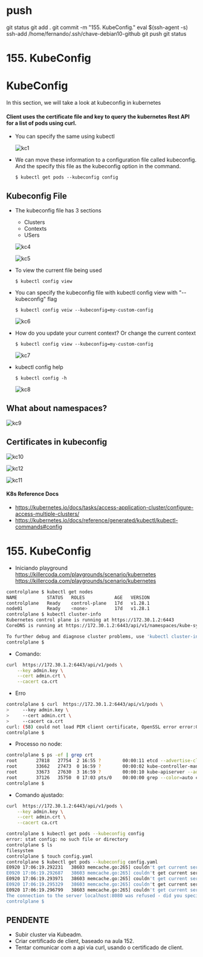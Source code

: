 



# ############################################################################
# ############################################################################
# ############################################################################
# push

git status
git add .
git commit -m "155. KubeConfig."
eval $(ssh-agent -s)
ssh-add /home/fernando/.ssh/chave-debian10-github
git push
git status




# ############################################################################
# ############################################################################
# ############################################################################
# 155. KubeConfig

# KubeConfig 

In this section, we will take a look at kubeconfig in kubernetes


#### Client uses the certificate file and key to query the kubernetes Rest API for a list of pods using curl.
- You can specify the same using kubectl

  ![kc1](../../images/kc1.PNG)
  
- We can move these information to a configuration file called kubeconfig. And the specify this file as the kubeconfig option in the command.
  ```
  $ kubectl get pods --kubeconfig config
  ```
  
## Kubeconfig File
- The kubeconfig file has 3 sections
  - Clusters
  - Contexts
  - USers
  
  ![kc4](../../images/kc4.PNG)
  
  ![kc5](../../images/kc5.PNG)
  
- To view the current file being used
  ```
  $ kubectl config view
  ```
- You can specify the kubeconfig file with kubectl config view with "--kubeconfig" flag
  ```
  $ kubectl config veiw --kubeconfig=my-custom-config
  ```
  
  ![kc6](../../images/kc6.PNG)
  
- How do you update your current context? Or change the current context
  ```
  $ kubectl config view --kubeconfig=my-custom-config
  ```
  
  ![kc7](../../images/kc7.PNG)
  
- kubectl config help
  ```
  $ kubectl config -h
  ```
  
  ![kc8](../../images/kc8.PNG)
  
## What about namespaces?

  ![kc9](../../images/kc9.PNG)
 
## Certificates in kubeconfig

  ![kc10](../../images/kc10.PNG)
 
  ![kc12](../../images/kc12.PNG)
  
  ![kc11](../../images/kc11.PNG)
 
#### K8s Reference Docs
- https://kubernetes.io/docs/tasks/access-application-cluster/configure-access-multiple-clusters/
- https://kubernetes.io/docs/reference/generated/kubectl/kubectl-commands#config





# ############################################################################
# ############################################################################
# ############################################################################
# 155. KubeConfig


- Iniciando playground
https://killercoda.com/playgrounds/scenario/kubernetes
<https://killercoda.com/playgrounds/scenario/kubernetes>

~~~~bash
controlplane $ kubectl get nodes
NAME           STATUS   ROLES           AGE   VERSION
controlplane   Ready    control-plane   17d   v1.28.1
node01         Ready    <none>          17d   v1.28.1
controlplane $ kubectl cluster-info
Kubernetes control plane is running at https://172.30.1.2:6443
CoreDNS is running at https://172.30.1.2:6443/api/v1/namespaces/kube-system/services/kube-dns:dns/proxy

To further debug and diagnose cluster problems, use 'kubectl cluster-info dump'.
controlplane $ 
~~~~



- Comando:

~~~~bash
curl  https://172.30.1.2:6443/api/v1/pods \
    --key admin.key \
    --cert admin.crt \
    --cacert ca.crt
~~~~



- Erro

~~~~bash
controlplane $ curl  https://172.30.1.2:6443/api/v1/pods \
>     --key admin.key \
>     --cert admin.crt \
>     --cacert ca.crt
curl: (58) could not load PEM client certificate, OpenSSL error error:02001002:system library:fopen:No such file or directory, (no key found, wrong pass phrase, or wrong file format?)
controlplane $ 
~~~~



- Processo no node:

~~~~bash
controlplane $ ps -ef | grep crt
root       27818   27754  2 16:55 ?        00:00:11 etcd --advertise-client-urls=https://172.30.1.2:2379 --cert-file=/etc/kubernetes/pki/etcd/server.crt --client-cert-auth=true --data-dir=/var/lib/etcd --experimental-initial-corrupt-check=true --experimental-watch-progress-notify-interval=5s --initial-advertise-peer-urls=https://172.30.1.2:2380 --initial-cluster=controlplane=https://172.30.1.2:2380 --key-file=/etc/kubernetes/pki/etcd/server.key --listen-client-urls=https://127.0.0.1:2379,https://172.30.1.2:2379 --listen-metrics-urls=http://127.0.0.1:2381 --listen-peer-urls=https://172.30.1.2:2380 --name=controlplane --peer-cert-file=/etc/kubernetes/pki/etcd/peer.crt --peer-client-cert-auth=true --peer-key-file=/etc/kubernetes/pki/etcd/peer.key --peer-trusted-ca-file=/etc/kubernetes/pki/etcd/ca.crt --snapshot-count=10000 --trusted-ca-file=/etc/kubernetes/pki/etcd/ca.crt
root       33662   27473  0 16:59 ?        00:00:02 kube-controller-manager --allocate-node-cidrs=true --authentication-kubeconfig=/etc/kubernetes/controller-manager.conf --authorization-kubeconfig=/etc/kubernetes/controller-manager.conf --bind-address=127.0.0.1 --client-ca-file=/etc/kubernetes/pki/ca.crt --cluster-cidr=192.168.0.0/16 --cluster-name=kubernetes --cluster-signing-cert-file=/etc/kubernetes/pki/ca.crt --cluster-signing-key-file=/etc/kubernetes/pki/ca.key --controllers=*,bootstrapsigner,tokencleaner --kubeconfig=/etc/kubernetes/controller-manager.conf --leader-elect=true --requestheader-client-ca-file=/etc/kubernetes/pki/front-proxy-cacrt --root-ca-file=/etc/kubernetes/pki/ca.crt --service-account-private-key-file=/etc/kubernetes/pki/sa.key --service-cluster-ip-range=10.96.0.0/12 --use-service-account-credentials=true
root       33673   27630  3 16:59 ?        00:00:10 kube-apiserver --advertise-address=172.30.1.2 --allow-privileged=true --authorization-mode=Node,RBAC --client-ca-file=/etc/kubernetes/pki/ca.crt --enable-admission-plugins=NodeRestriction --enable-bootstrap-token-auth=true --etcd-cafile=/etc/kubernetes/pki/etcd/ca.crt --etcd-certfile=/etc/kubernetes/pki/apiserver-etcd-client.crt --etcd-keyfile=/etc/kubernetes/pki/apiserver-etcd-client.key --etcd-servers=https://127.0.0.1:2379 --kubelet-client-certificate=/etc/kubernetes/pki/apiserver-kubelet-client.crt --kubelet-client-key=/etc/kubernetes/pki/apiserver-kubelet-client.key --kubelet-preferred-address-types=InternalIP,ExternalIP,Hostname --proxy-client-cert-file=/etc/kubernetes/pki/front-proxy-client.crt --proxy-client-key-file=/etc/kubernetes/pki/front-proxy-client.key --requestheader-allowed-names=front-proxy-client --requestheader-client-ca-file=/etc/kubernetes/pki/front-proxy-ca.crt --requestheader-extra-headers-prefix=X-Remote-Extra- --requestheader-group-headers=X-Remote-Group --requestheader-username-headers=X-Remote-User --secure-port=6443 --service-account-issuer=https://kubernetes.default.svc.cluster.local --service-account-key-file=/etc/kubernetes/pki/sa.pub --service-account-signing-key-file=/etc/kubernetes/pki/sa.key --service-cluster-ip-range=10.96.0.0/12 --tls-cert-file=/etc/kubernetes/pki/apiserver.crt --tls-private-key-file=/etc/kubernetes/pki/apiserver.key
root       37126   35750  0 17:03 pts/0    00:00:00 grep --color=auto crt
controlplane $ 
~~~~







- Comando ajustado:

~~~~bash
curl  https://172.30.1.2:6443/api/v1/pods \
    --key admin.key \
    --cert admin.crt \
    --cacert ca.crt
~~~~




~~~~bash
controlplane $ kubectl get pods --kubeconfig config
error: stat config: no such file or directory
controlplane $ ls
filesystem
controlplane $ touch config.yaml
controlplane $ kubectl get pods --kubeconfig config.yaml
E0920 17:06:19.292231   38603 memcache.go:265] couldn't get current server API group list: Get "http://localhost:8080/api?timeout=32s": dial tcp 127.0.0.1:8080: connect: connection refused
E0920 17:06:19.292687   38603 memcache.go:265] couldn't get current server API group list: Get "http://localhost:8080/api?timeout=32s": dial tcp 127.0.0.1:8080: connect: connection refused
E0920 17:06:19.293971   38603 memcache.go:265] couldn't get current server API group list: Get "http://localhost:8080/api?timeout=32s": dial tcp 127.0.0.1:8080: connect: connection refused
E0920 17:06:19.295329   38603 memcache.go:265] couldn't get current server API group list: Get "http://localhost:8080/api?timeout=32s": dial tcp 127.0.0.1:8080: connect: connection refused
E0920 17:06:19.296799   38603 memcache.go:265] couldn't get current server API group list: Get "http://localhost:8080/api?timeout=32s": dial tcp 127.0.0.1:8080: connect: connection refused
The connection to the server localhost:8080 was refused - did you specify the right host or port?
controlplane $ 
~~~~





## PENDENTE
- Subir cluster via Kubeadm.
- Criar certificado de client, baseado na aula 152.
- Tentar comunicar com a api via curl, usando o certificado de client.